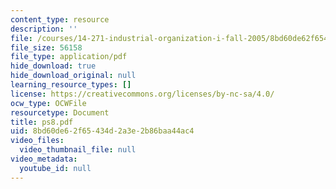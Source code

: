 ```yaml
---
content_type: resource
description: ''
file: /courses/14-271-industrial-organization-i-fall-2005/8bd60de62f65434d2a3e2b86baa44ac4_ps8.pdf
file_size: 56158
file_type: application/pdf
hide_download: true
hide_download_original: null
learning_resource_types: []
license: https://creativecommons.org/licenses/by-nc-sa/4.0/
ocw_type: OCWFile
resourcetype: Document
title: ps8.pdf
uid: 8bd60de6-2f65-434d-2a3e-2b86baa44ac4
video_files:
  video_thumbnail_file: null
video_metadata:
  youtube_id: null
---
```

